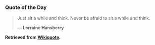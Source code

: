 ### Quote of the Day

> Just sit a while and think. Never be afraid to sit a while and think.
>
> **— Lorraine Hansberry**

**Retrieved from [Wikiquote](https://en.wikiquote.org/wiki/Lorraine_Hansberry).**